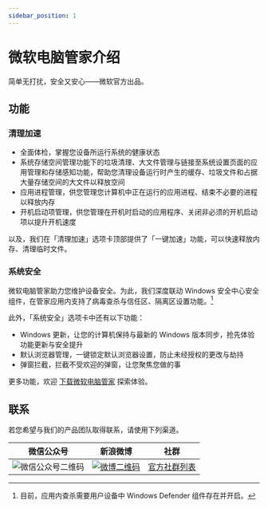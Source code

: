 ```yaml
---
sidebar_position: 1
---
```


# 微软电脑管家介绍

简单无打扰，安全又安心——微软官方出品。

## 功能

### 清理加速

- 全面体检，掌握您设备所运行系统的健康状态
- 系统存储空间管理功能下的垃圾清理、大文件管理与链接至系统设置页面的应用管理和存储感知功能，帮助您清理设备运行时产生的缓存、垃圾文件和占据大量存储空间的大文件以释放空间
- 应用进程管理，供您管理您计算机中正在运行的应用进程、结束不必要的进程以释放内存
- 开机启动项管理，供您管理在开机时启动的应用程序、关闭非必须的开机启动项以提升开机速度

以及，我们在「清理加速」选项卡顶部提供了「一键加速」功能，可以快速释放内存、清理临时文件。

### 系统安全

微软电脑管家助力您维护设备安全。为此，我们深度联动 Windows 安全中心安全组件，在管家应用内支持了病毒查杀与信任区、隔离区设置功能。[^1]

此外，「系统安全」选项卡中还有以下功能：

- Windows 更新，让您的计算机保持与最新的 Windows 版本同步，抢先体验功能更新与安全提升
- 默认浏览器管理，一键锁定默认浏览器设置，防止未经授权的更改与劫持
- 弹窗拦截，拦截不受欢迎的弹窗，让您聚焦您做的事

更多功能，欢迎 [下载微软电脑管家](https://aka.ms/PCManagerOFL30101) 探索体验。

## 联系

若您希望与我们的产品团队取得联系，请使用下列渠道。

| 微信公众号 | 新浪微博 | 社群 |
| ---------- | --------- | ---- |
| ![微信公众号二维码](https://pcmanager.microsoft.com/assets/th.png) | [![微博二维码](https://pcmanager.microsoft.com/assets/wb.png)](https://weibo.com/7763750711) | [官方社群列表](/communities) |

[^1]: 目前，应用内查杀需要用户设备中 Windows Defender 组件存在并开启。
